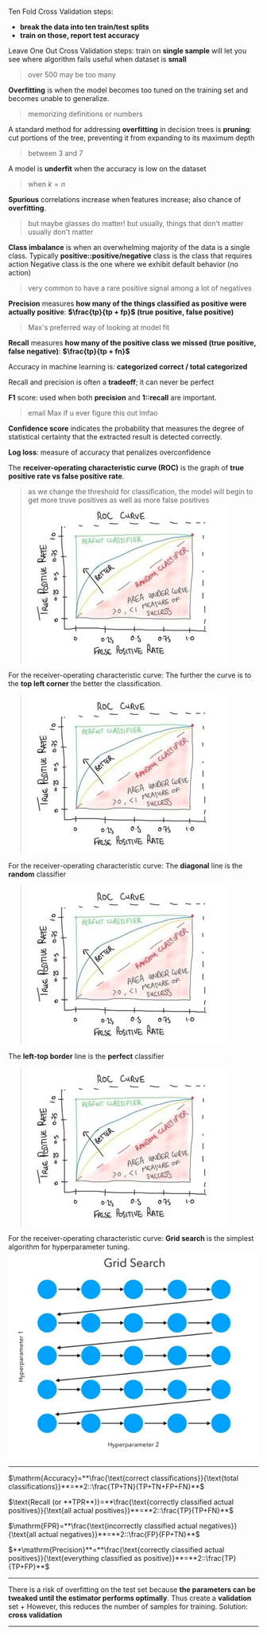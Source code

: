 Ten Fold Cross Validation steps: 
- **break the data into ten train/test splits**
- **train on those, report test accuracy**

Leave One Out Cross Validation steps: 
train on **single sample**
will let you see where algorithm fails
useful when dataset is **small**
> over 500 may be too many

**Overfitting** is when the model becomes too tuned on the training set and becomes unable to generalize.
> memorizing definitions or numbers

A standard method for addressing **overfitting** in decision trees is **pruning**: cut portions of the tree, preventing it from expanding to its maximum depth
> between 3 and 7

A model is **underfit** when the accuracy is low on the dataset
> when $k=n$

**Spurious** correlations increase when features increase; also chance of **overfitting**.
> but maybe glasses do matter!
> but usually, things that don't matter usually don't matter

**Class imbalance** is when an overwhelming majority of the data is a single class.
Typically **positive::positive/negative** class is the class that requires action
Negative class is the one where we exhibit default behavior (no action)
> very common to have a rare positive signal among a lot of negatives

**Precision** measures **how many of the things classified as positive were actually positive**: **$\frac{tp}{tp + fp}$ (true positive, false positive)**
> Max's preferred way of looking at model fit

**Recall** measures **how many of the positive class we missed (true positive, false negative)**: **$\frac{tp}{tp + fn}$**

Accuracy in machine learning is: **categorized correct / total categorized**

Recall and precision is often a **tradeoff**; it can never be perfect

**F1** score: used when both **precision** and **1::recall** are important.
> email Max if u ever figure this out lmfao

**Confidence score** indicates the probability that measures the degree of statistical certainty that the extracted result is detected correctly.

**Log loss**: measure of accuracy that penalizes overconfidence 

The **receiver-operating characteristic curve (ROC)** is the graph of **true positive rate vs false positive rate**. 
> as we change the threshold for classification, the model will begin to get more truve positives as well as more false positives
> ![](z_attachments/Pasted%20image%2020250401150637.png)


For the receiver-operating characteristic curve: 
The further the curve is to the **top left corner** the better the classification.
> ![](z_attachments/Pasted%20image%2020250401150637.png)

For the receiver-operating characteristic curve: 
The **diagonal** line is the **random** classifier
> ![](z_attachments/Pasted%20image%2020250401150637.png)

The **left-top border** line is the **perfect** classifier
> ![](z_attachments/Pasted%20image%2020250401150637.png)

For the receiver-operating characteristic curve: 
**Grid search** is the simplest algorithm for hyperparameter tuning. 
	![](z_attachments/Pasted%20image%2020250401152910.png)
***

$\mathrm{Accuracy}=**\frac{\text{correct classifications}}{\text{total classifications}}**=**2::\frac{TP+TN}{TP+TN+FP+FN}**$


$\text{Recall (or **TPR**)}=**\frac{\text{correctly classified actual positives}}{\text{all actual positives}}**=**2::\frac{TP}{TP+FN}**$

$\mathrm{FPR}=**\frac{\text{incorrectly classified actual negatives}}{\text{all actual negatives}}**=**2::\frac{FP}{FP+TN}**$

$**\mathrm{Precision}**=**\frac{\text{correctly classified actual positives}}{\text{everything classified as positive}}**=**2::\frac{TP}{TP+FP}**$

***

There is a risk of overfitting on the test set because **the parameters can be tweaked until the estimator performs optimally**. Thus create a **validation** set
+
However, this reduces the number of samples for training. Solution: **cross validation**


***

